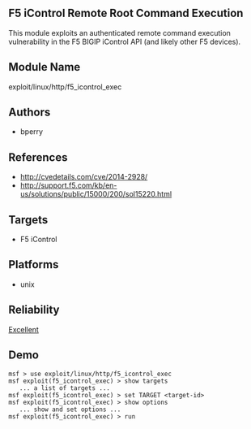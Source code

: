 ## F5 iControl Remote Root Command Execution

This module exploits an authenticated remote command 
execution vulnerability in the F5 BIGIP iControl API (and 
likely other F5 devices).


## Module Name
exploit/linux/http/f5_icontrol_exec

## Authors
* bperry


## References
* http://cvedetails.com/cve/2014-2928/
* http://support.f5.com/kb/en-us/solutions/public/15000/200/sol15220.html



## Targets
* F5 iControl


## Platforms
* unix

## Reliability
[Excellent](https://github.com/rapid7/metasploit-framework/wiki/Exploit-Ranking)

## Demo

```
msf > use exploit/linux/http/f5_icontrol_exec
msf exploit(f5_icontrol_exec) > show targets
   ... a list of targets ...
msf exploit(f5_icontrol_exec) > set TARGET <target-id>
msf exploit(f5_icontrol_exec) > show options
   ... show and set options ...
msf exploit(f5_icontrol_exec) > run
```
    
    